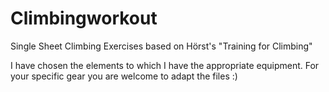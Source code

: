 # Climbingworkout
Single Sheet Climbing Exercises based on Hörst's "Training for Climbing"

I have chosen the elements to which I have the appropriate equipment. For your specific gear you are welcome to adapt the files :)
